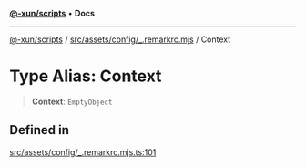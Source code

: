 [**@-xun/scripts**](../../../../../README.md) • **Docs**

***

[@-xun/scripts](../../../../../README.md) / [src/assets/config/\_.remarkrc.mjs](../README.md) / Context

# Type Alias: Context

> **Context**: `EmptyObject`

## Defined in

[src/assets/config/\_.remarkrc.mjs.ts:101](https://github.com/Xunnamius/xscripts/blob/ca4900adafe61fe400aec55151e46f5130a666a6/src/assets/config/_.remarkrc.mjs.ts#L101)
